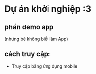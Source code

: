 # Dự án khởi nghiệp :3
## phần demo app
(nhưng bé không biết làm App)

## cách truy cập:
- Truy cập bằng ứng dụng mobile
